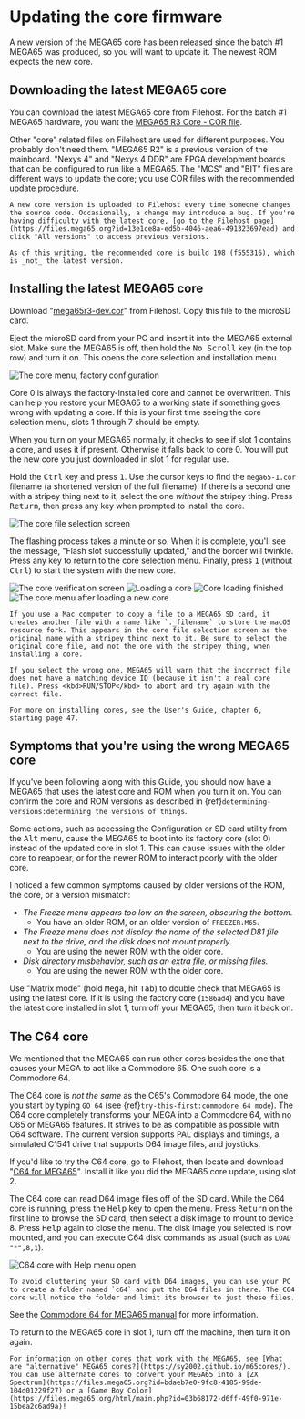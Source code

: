 # Updating the core firmware

A new version of the MEGA65 core has been released since the batch #1 MEGA65 was produced, so you will want to update it. The newest ROM expects the new core.

## Downloading the latest MEGA65 core

You can download the latest MEGA65 core from Filehost. For the batch #1 MEGA65 hardware, you want the [MEGA65 R3 Core - COR file](https://files.mega65.org?id=13e1ce8a-ed5b-4046-aea6-491323697ead).

Other "core" related files on Filehost are used for different purposes. You probably don't need them. "MEGA65 R2" is a previous version of the mainboard. "Nexys 4" and "Nexys 4 DDR" are FPGA development boards that can be configured to run like a MEGA65. The "MCS" and "BIT" files are different ways to update the core; you use COR files with the recommended update procedure.

```{caution}
A new core version is uploaded to Filehost every time someone changes the source code. Occasionally, a change may introduce a bug. If you're having difficulty with the latest core, [go to the Filehost page](https://files.mega65.org?id=13e1ce8a-ed5b-4046-aea6-491323697ead) and click "All versions" to access previous versions.

As of this writing, the recommended core is build 198 (f555316), which is _not_ the latest version.
```

## Installing the latest MEGA65 core

Download "[mega65r3-dev.cor](https://files.mega65.org?id=13e1ce8a-ed5b-4046-aea6-491323697ead)" from Filehost. Copy this file to the microSD card.

Eject the microSD card from your PC and insert it into the MEGA65 external slot. Make sure the MEGA65 is off, then hold the <kbd>No Scroll</kbd> key (in the top row) and turn it on. This opens the core selection and installation menu.

![The core menu, factory configuration](screenshots/cor_menu_empty.jpg)

Core 0 is always the factory-installed core and cannot be overwritten. This can help you restore your MEGA65 to a working state if something goes wrong with updating a core. If this is your first time seeing the core selection menu, slots 1 through 7 should be empty.

When you turn on your MEGA65 normally, it checks to see if slot 1 contains a core, and uses it if present. Otherwise it falls back to core 0. You will put the new core you just downloaded in slot 1 for regular use.

Hold the <kbd>Ctrl</kbd> key and press <kbd>1</kbd>. Use the cursor keys to find the `mega65-1.cor` filename (a shortened version of the full filename). If there is a second one with a stripey thing next to it, select the one _without_ the stripey thing. Press <kbd>Return</kbd>, then press any key when prompted to install the core.

![The core file selection screen](screenshots/cor_selection.jpg)

The flashing process takes a minute or so. When it is complete, you'll see the message, "Flash slot successfully updated," and the border will twinkle. Press any key to return to the core selection menu. Finally, press <kbd>1</kbd> (without <kbd>Ctrl</kbd>) to start the system with the new core.

![The core verification screen](screenshots/cor_verified.jpg)
![Loading a core](screenshots/cor_loading.jpg)
![Core loading finished](screenshots/cor_finished.jpg)
![The core menu after loading a new core](screenshots/cor_menu_onecore.jpg)

```{note}
If you use a Mac computer to copy a file to a MEGA65 SD card, it creates another file with a name like `._filename` to store the macOS resource fork. This appears in the core file selection screen as the original name with a stripey thing next to it. Be sure to select the original core file, and not the one with the stripey thing, when installing a core.

If you select the wrong one, MEGA65 will warn that the incorrect file does not have a matching device ID (because it isn't a real core file). Press <kbd>RUN/STOP</kbd> to abort and try again with the correct file.
```

```{tip}
For more on installing cores, see the User's Guide, chapter 6, starting page 47.
```

## Symptoms that you're using the wrong MEGA65 core

If you've been following along with this Guide, you should now have a MEGA65 that uses the latest core and ROM when you turn it on. You can confirm the core and ROM versions as described in {ref}`determining-versions:determining the versions of things`.

Some actions, such as accessing the Configuration or SD card utility from the <kbd>Alt</kbd> menu, cause the MEGA65 to boot into its factory core (slot 0) instead of the updated core in slot 1. This can cause issues with the older core to reappear, or for the newer ROM to interact poorly with the older core.

I noticed a few common symptoms caused by older versions of the ROM, the core, or a version mismatch:

-   _The Freeze menu appears too low on the screen, obscuring the bottom._
    -   You have an older ROM, or an older version of `FREEZER.M65`.
-   _The Freeze menu does not display the name of the selected D81 file next to the drive, and the disk does not mount properly._
    -   You are using the newer ROM with the older core.
-   _Disk directory misbehavior, such as an extra file, or missing files._
    -   You are using the newer ROM with the older core.

Use "Matrix mode" (hold <kbd>Mega</kbd>, hit <kbd>Tab</kbd>) to double check that MEGA65 is using the latest core. If it is using the factory core (`1586ad4`) and you have the latest core installed in slot 1, turn off your MEGA65, then turn it back on.

## The C64 core

We mentioned that the MEGA65 can run other cores besides the one that causes your MEGA to act like a Commodore 65. One such core is a Commodore 64.

The C64 core is _not the same_ as the C65's Commodore 64 mode, the one you start by typing `GO 64` (see {ref}`try-this-first:commodore 64 mode`). The C64 core completely transforms your MEGA into a Commodore 64, with no C65 or MEGA65 features. It strives to be as compatible as possible with C64 software. The current version supports PAL displays and timings, a simulated C1541 drive that supports D64 image files, and joysticks.

If you'd like to try the C64 core, go to Filehost, then locate and download "[C64 for MEGA65](https://files.mega65.org?id=896a012f-59e4-456c-b91f-7e989b958241)". Install it like you did the MEGA65 core update, using slot 2.

The C64 core can read D64 image files off of the SD card. While the C64 core is running, press the <kbd>Help</kbd> key to open the menu. Press <kbd>Return</kbd> on the first line to browse the SD card, then select a disk image to mount to device 8. Press <kbd>Help</kbd> again to close the menu. The disk image you selected is now mounted, and you can execute C64 disk commands as usual (such as `LOAD "*",8,1`).

![C64 core with Help menu open](screenshots/c64core_menu.jpeg)

```{tip}
To avoid cluttering your SD card with D64 images, you can use your PC to create a folder named `c64` and put the D64 files in there. The C64 core will notice the folder and limit its browser to just these files.
```

See the [Commodore 64 for MEGA65 manual](https://github.com/MJoergen/C64MEGA65/blob/V1/README.md) for more information.

To return to the MEGA65 core in slot 1, turn off the machine, then turn it on again.

```{tip}
For information on other cores that work with the MEGA65, see [What are "alternative" MEGA65 cores?](https://sy2002.github.io/m65cores/). You can use alternate cores to convert your MEGA65 into a [ZX Spectrum](https://files.mega65.org?id=bdaeb7e0-9fc8-4185-99de-104d01229f27) or a [Game Boy Color](https://files.mega65.org/html/main.php?id=03b68172-d6ff-49f0-971e-15bea2c6ad9a)!
```
